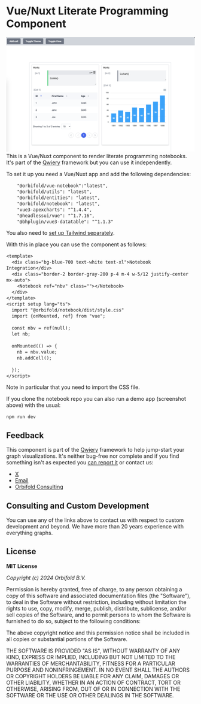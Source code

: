 # Vue/Nuxt Literate Programming Component

![](./Screenshot.png)
This is a Vue/Nuxt component to render literate programming notebooks. It's part of the [Qwiery](https://qwiery.com) framework but you can use it independently.

To set it up you need a Vue/Nuxt app and add the following dependencies:

```text
    "@orbifold/vue-notebook":"latest",
    "@orbifold/utils": "latest",
    "@orbifold/entities": "latest",
    "@orbifold/notebook": "latest",
    "vue3-apexcharts": "^1.4.4",
    "@headlessui/vue": "^1.7.16",
    "@bhplugin/vue3-datatable": "^1.1.3"
```

You also need to [set up Tailwind separately](https://tailwindcss.com/docs/guides/vite#vue). 
 
With this in place you can use the component as follows:

```vue
<template>
  <div class="bg-blue-700 text-white text-xl">Notebook Integration</div>
  <div class="border-2 border-gray-200 p-4 m-4 w-5/12 justify-center mx-auto">
    <Notebook ref="nbv" class=""></Notebook>
  </div>
</template>
<script setup lang="ts">
  import "@orbifold/notebook/dist/style.css"
  import {onMounted, ref} from "vue";

  const nbv = ref(null);
  let nb;

  onMounted(() => {
    nb = nbv.value;
    nb.addCell();

  });
</script>
```

Note in particular that you need to import the CSS file. 

If you clone the notebook repo you can also run a demo app (screenshot above) with the usual:

```bash
npm run dev
```

## Feedback

This component is part of the [Qwiery](https://qwiery.com) framework to help jump-start your graph visualizations. It's neither bug-free nor complete and
if you find something isn't as expected you [can report it](https://github.com/Qwiery/qwiery-nuxt/issues) or contact us:

- [ X](https://twitter.com/theorbifold)
- [Email](mailto:info@qwiery.com)
- [Orbifold Consulting](https://GraphsAndNetworks.com)

## Consulting and Custom Development

You can use any of the links above to contact us with respect to custom development and beyond. We have more than 20 years experience with everything graphs.

## License

**MIT License**

_Copyright (c) 2024 Orbifold B.V._

Permission is hereby granted, free of charge, to any person obtaining a copy
of this software and associated documentation files (the "Software"), to deal
in the Software without restriction, including without limitation the rights
to use, copy, modify, merge, publish, distribute, sublicense, and/or sell
copies of the Software, and to permit persons to whom the Software is
furnished to do so, subject to the following conditions:

The above copyright notice and this permission notice shall be included in all
copies or substantial portions of the Software.

THE SOFTWARE IS PROVIDED "AS IS", WITHOUT WARRANTY OF ANY KIND, EXPRESS OR
IMPLIED, INCLUDING BUT NOT LIMITED TO THE WARRANTIES OF MERCHANTABILITY,
FITNESS FOR A PARTICULAR PURPOSE AND NONINFRINGEMENT. IN NO EVENT SHALL THE
AUTHORS OR COPYRIGHT HOLDERS BE LIABLE FOR ANY CLAIM, DAMAGES OR OTHER
LIABILITY, WHETHER IN AN ACTION OF CONTRACT, TORT OR OTHERWISE, ARISING FROM,
OUT OF OR IN CONNECTION WITH THE SOFTWARE OR THE USE OR OTHER DEALINGS IN THE
SOFTWARE.

```

```
